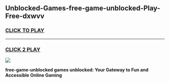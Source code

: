 
## Unblocked-Games-free-game-unblocked-Play-Free-dxwvv
<h3>
<a href="https://premium76.site?title=free-game-unblocked&ref=18A1">CLICK TO PLAY</a></h3>
<hr>

<h3>
<a href="https://premium76.site?title=free-game-unblocked&ref=18A1">CLICK 2 PLAY</a>
  
</h3>

<a href="https://premium76.site?title=free-game-unblocked&ref=18A1"><img src="https://clearcache.store/games.png"></a>


**free-game-unblocked games unblocked: Your Gateway to Fun and Accessible Online Gaming**
